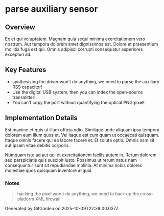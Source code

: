 # parse auxiliary sensor

## Overview
Ex et qui voluptatem. Magnam quia sequi minima exercitationem vero nostrum. Aut tempora dolorem amet dignissimos est. Dolore et praesentium mollitia fuga est qui. Omnis adipisci corrupti consequatur asperiores excepturi ad.

## Key Features
- synthesizing the driver won't do anything, we need to parse the auxiliary RSS capacitor!
- Use the digital USB system, then you can index the open-source transmitter!
- You can't copy the port without quantifying the optical PNG pixel!

## Implementation Details
Est maxime et quis ut illum officia odio. Similique unde aliquam ipsa tempora dolorem eum illum quos et. Vel itaque est cum quam ut occaecati quisquam. Itaque omnis facere qui ea labore facere et. Et soluta optio. Omnis nam sit aut ipsam vitae debitis corporis.
 Numquam iste ad aut qui et exercitationem facilis autem in. Rerum dolorem sed perspiciatis quis suscipit iusto. Possimus ut rerum natus nam consequuntur sunt sit repudiandae mollitia. At minima nobis dolores molestiae quos quisquam inventore aliquid.

### Notes
> hacking the pixel won't do anything, we need to back up the cross-platform XML firewall!

Generated by GitGarden on 2025-10-09T22:38:00.037Z
